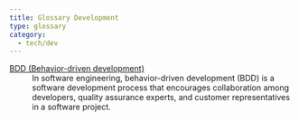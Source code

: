 ```yaml
---
title: Glossary Development
type: glossary
category:
  - tech/dev
---
```


<dl>
<dt><a class="external-link" href="https://en.wikipedia.org/wiki/Behavior-driven_development">BDD (Behavior-driven development)</a></dt>
<dd>In software engineering, behavior-driven development (BDD) is a software development process that encourages collaboration among developers, quality assurance experts, and customer representatives in a software project.</dd>
</dl>
